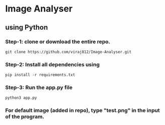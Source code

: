 # Image Analyser
## using Python

### Step-1: clone or download the entire repo.
```
git clone https://github.com/viraj812/Image-Analyser.git
```

### Step-2: Install all dependencies using
```
pip install -r requirements.txt
```

### Step-3: Run the app.py file
```
python3 app.py
```

### For default image (added in repo), type "test.png" in the input of the program.
